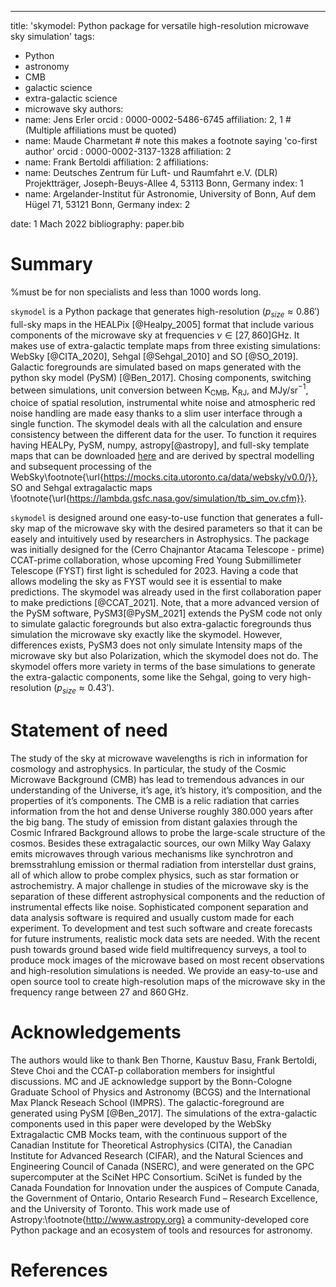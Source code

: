 ---
title: 'skymodel: Python package for versatile high-resolution microwave sky simulation'
tags:
  - Python
  - astronomy
  - CMB
  - galactic science
  - extra-galactic science
  - microwave sky
authors:
  - name: Jens Erler
    orcid : 0000-0002-5486-6745
    affiliation: 2, 1 # (Multiple affiliations must be quoted)
  - name: Maude Charmetant # note this makes a footnote saying 'co-first author'
    orcid : 0000-0002-3137-1328 
    affiliation: 2
  - name: Frank Bertoldi 
    affiliation: 2
affiliations:
 - name: Deutsches Zentrum für Luft- und Raumfahrt e.V. (DLR) Projektträger, Joseph-Beuys-Allee 4, 53113 Bonn, Germany 
   index: 1
 - name: Argelander-Institut für Astronomie, University of Bonn, Auf dem Hügel 71, 53121 Bonn, Germany
   index: 2

date: 1 Mach 2022
bibliography: paper.bib

# Summary
%must be for non specialists and less than 1000 words long. 

`skymodel` is a Python package that generates high-resolution ($p_{size}\approx 0.86'$) 
full-sky maps in the HEALPix [@Healpy_2005] format that include various components of 
the microwave sky at frequencies $\nu \in [27,860]$GHz. It makes use of extra-galactic 
template maps from three existing simulations: WebSky [@CITA_2020], Sehgal [@Sehgal_2010] 
and SO [@SO_2019]. Galactic foregrounds are simulated based on maps generated with the 
python sky model (PySM) [@Ben_2017]. Chosing components, switching between simulations, 
unit conversion between $\mathrm{K}_{\mathrm{CMB}}$, $\mathrm{K}_{\mathrm{RJ}}$, and 
MJy/sr$^{-1}$, choice of spatial resolution, instrumental white noise and atmospheric 
red noise handling are made easy thanks to a slim user interface through a single 
function. The skymodel deals with all the calculation  and ensure consistency between 
the different data for the user. To function it requires having HEALPy, PySM, numpy, 
astropy[@astropy], and full-sky template maps that can be downloaded [here](https://uni-bonn.sciebo.de/s/zgPsb7qvXTnNsrO/authenticate) 
and are derived by spectral modelling and subsequent processing of the WebSky\footnote{\url{https://mocks.cita.utoronto.ca/data/websky/v0.0/}}, 
SO and Sehgal extragalactic maps \footnote{\url{https://lambda.gsfc.nasa.gov/simulation/tb_sim_ov.cfm}}.

`skymodel` is designed around one easy-to-use function that generates
a full-sky map of the microwave sky with the desired parameters so that it can 
be easely and intuitively used by researchers in Astrophysics. The package was initially designed for the (Cerro Chajnantor Atacama Telescope - prime) 
CCAT-prime collaboration, whose upcoming Fred Young Submillimeter Telescope (FYST) first 
light is scheduled for 2023. Having a code that allows modeling the sky as FYST would 
see it is essential to make predictions. The skymodel was already used in the first collaboration 
paper to make predictions [@CCAT_2021]. Note, that a more advanced version of the PySM software, 
PySM3[@PySM_2021] extends the PySM code not only to simulate galactic foregrounds but also extra-galactic foregrounds
thus simulation the microwave sky exactly like the skymodel. However, differences exists, PySM3 
does not only simulate Intensity maps of the microwave sky but also Polarization, which the skymodel 
does not do. The skymodel offers more variety in terms of the base simulations to generate the 
extra-galactic components, some like the Sehgal, going to very high-resolution ($p_{size}\approx 0.43'$).


# Statement of need

The study of the sky at microwave wavelengths is rich in information for cosmology 
and astrophysics. In particular, the study of the Cosmic Microwave Background (CMB) has lead to tremendous advances in our understanding of the Universe, it’s age, it’s history, it’s composition, and the properties of it’s components. The CMB is a relic radiation that carries information from the hot and dense Universe roughly 380.000 years after the big bang. The study of emission from distant galaxies through the Cosmic Infrared Background allows to probe the large-scale structure of the cosmos. Besides these extragalactic sources, our own Milky Way Galaxy emits microwaves through various mechanisms like synchrotron and bremsstrahlung emission or thermal radiation from interstellar dust grains, all of which allow to probe complex physics, such as star formation or astrochemistry. 
A major challenge in studies of the microwave sky is the separation of these different astrophysical components and the reduction of instrumental effects like noise. Sophisticated component separation and data analysis software is required and usually custom made for each experiment. To development and test such software and create forecasts for future instruments, realistic mock data sets are needed. With the recent push towards ground based wide field multifrequency surveys, a tool to produce mock images of the microwave based on most recent observations and high-resolution simulations is needed. We provide an easy-to-use and open source tool to create high-resolution maps of the microwave sky in the frequency range between $27$ and $860 \,$GHz.


# Acknowledgements

The authors would like to thank Ben Thorne, Kaustuv Basu, Frank Bertoldi, Steve Choi and the CCAT-p collaboration members for insightful discussions. MC and JE acknowledge support by the Bonn-Cologne Graduate School of Physics and Astronomy (BCGS) and the International Max Planck Reseach School (IMPRS). The galactic-foreground are generated using PySM [@Ben_2017]. The simulations of the extra-galactic components used in this paper were developed by the WebSky Extragalactic CMB Mocks team, with the continuous support of the Canadian Institute for Theoretical Astrophysics (CITA), the Canadian Institute for Advanced Research (CIFAR), and the Natural Sciences and Engineering Council of Canada (NSERC), and were generated on the GPC supercomputer at the SciNet HPC Consortium. SciNet is funded by the Canada Foundation for Innovation under the auspices of Compute Canada, the Government of Ontario, Ontario Research Fund – Research Excellence, and the University of Toronto. This work made use of Astropy:\footnote{http://www.astropy.org} a community-developed core Python package and an ecosystem of tools and resources for astronomy.


# References
